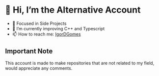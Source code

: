 # 👋 Hi, I’m the Alternative Account

- 👀 Focused in Side Projects
- 🌱 I’m currently improving C++ and Typescript
- 📫 How to reach me: [IgorDGomes](https://github.com/IgorDGomes)


## Important Note

This account is made to make repositories that are not related to my field, would appreciate any comments.


<!---
Somebodyy000/Somebodyy000 is a ✨ special ✨ repository because its `README.md` (this file) appears on your GitHub profile.
You can click the Preview link to take a look at your changes.
--->
